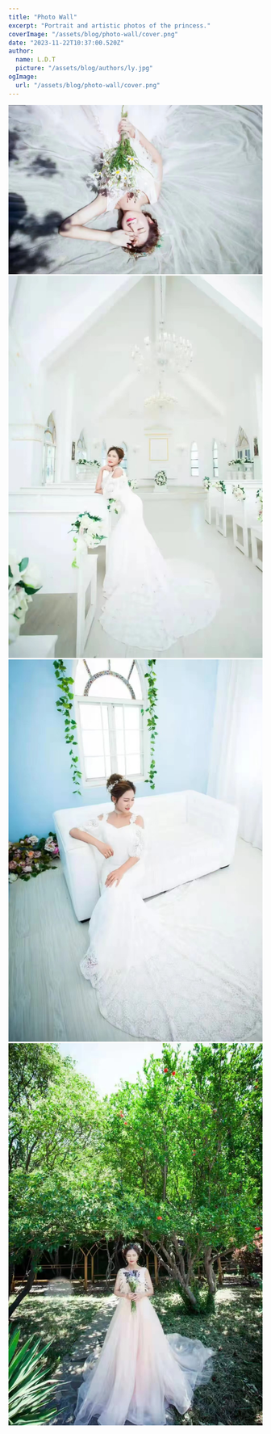 ```yaml
---
title: "Photo Wall"
excerpt: "Portrait and artistic photos of the princess."
coverImage: "/assets/blog/photo-wall/cover.png"
date: "2023-11-22T10:37:00.520Z"
author:
  name: L.D.T
  picture: "/assets/blog/authors/ly.jpg"
ogImage:
  url: "/assets/blog/photo-wall/cover.png"
---
```


![这是图片](/public/assets/blog/photo-wall/wx_20240313224619.jpg "my wife")
![这是图片](/public/assets/blog/photo-wall/wx_20240313235224.jpg "my wife")
![这是图片](/public/assets/blog/photo-wall/wx_20240313235330.jpg "my wife")
![这是图片](/public/assets/blog/photo-wall/wx_20240313235349.jpg "my wife")